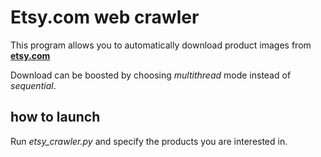 # Etsy.com web crawler

This program allows you to automatically download product images from 
**[etsy.com](https://etsy.com)**

Download can be boosted by choosing *multithread* mode instead of *sequential*.

## how to launch
Run *etsy_crawler.py* and specify the products you are interested in.
